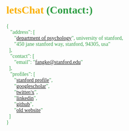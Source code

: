 # <font face="Consolas" color=#fab005>letsChat</font> <font face="Consolas" color=#2f9e44>**(Contact:)**</font>

<font face="Consolas" color=#2f9e44>
<body>
{<br>
    &nbsp;&nbsp;&nbsp;"address": [<br>
        &nbsp;&nbsp;&nbsp;&nbsp;&nbsp;&nbsp;"<a href='https://psychology.stanford.edu/people/ke-kay-fang?search=Ke%20Fang'>department of psychology</a>", university of stanford, <br>
        &nbsp;&nbsp;&nbsp;&nbsp;&nbsp;&nbsp;"450 jane stanford way, stanford, 94305, usa"<br>
    &nbsp;&nbsp;],<br>
    &nbsp;&nbsp;&nbsp;"contact": [<br>
        &nbsp;&nbsp;&nbsp;&nbsp;&nbsp;&nbsp;"email": "<a href='mailto:fangke@stanford.edu'>fangke@stanford.edu</a>"<br>
    &nbsp;&nbsp;],<br>
    &nbsp;&nbsp;&nbsp;"profiles": [<br>
        &nbsp;&nbsp;&nbsp;&nbsp;&nbsp;&nbsp;"<a href='https://profiles.stanford.edu/349282'>stanford profile</a>",<br>
        &nbsp;&nbsp;&nbsp;&nbsp;&nbsp;&nbsp;"<a href='https://scholar.google.com/citations?hl=en&user=ptD89lQAAAAJ'>googlescholar</a>",<br>
        &nbsp;&nbsp;&nbsp;&nbsp;&nbsp;&nbsp;"<a href='https://x.com/KeFang99'>twitter/x</a>",<br>
        &nbsp;&nbsp;&nbsp;&nbsp;&nbsp;&nbsp;"<a href='https://www.linkedin.com/in/ke-fang-02126178/'>linkedin</a>",<br>
        &nbsp;&nbsp;&nbsp;&nbsp;&nbsp;&nbsp;"<a href='https://github.com/KeFangPsych'>github</a>",<br>
        &nbsp;&nbsp;&nbsp;&nbsp;&nbsp;&nbsp;"<a href='https://wp.nyu.edu/gallatin-kefang/'>old website</a>"<br>
    &nbsp;&nbsp;]<br>
}<br><br>

</body>
</font>

<div style="text-align: center;">
    <font face="Consolas" color=#2f9e44 id="lastUpdated"></font>
</div>
<script>
    // Set the last updated date
    document.addEventListener('DOMContentLoaded', function() {
        var metaTag = document.querySelector('meta[name="docbuild:last-update"]');
        if (metaTag) {
            var buildDate = metaTag.getAttribute('content');
            var lastUpdatedElement = document.getElementById('lastUpdated');
            lastUpdatedElement.textContent = 'Last updated: ' + buildDate;
        }
    });
</script>
